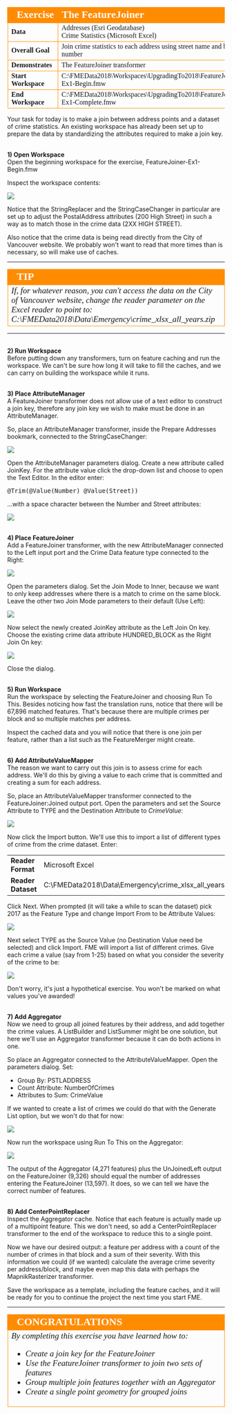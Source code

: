 <!--Exercise Section-->


<table style="border-spacing: 0px;border-collapse: collapse;font-family:serif">
<tr>
<td width=25% style="vertical-align:middle;background-color:darkorange;border: 2px solid darkorange">
<i class="fa fa-cogs fa-lg fa-pull-left fa-fw" style="color:white;padding-right: 12px;vertical-align:text-top"></i>
<span style="color:white;font-size:x-large;font-weight: bold">Exercise</span>
</td>
<td style="border: 2px solid darkorange;background-color:darkorange;color:white">
<span style="color:white;font-size:x-large;font-weight: bold">The FeatureJoiner</span>
</td>
</tr>

<tr>
<td style="border: 1px solid darkorange; font-weight: bold">Data</td>
<td style="border: 1px solid darkorange">Addresses (Esri Geodatabase)<br>Crime Statistics (Microsoft Excel)</td>
</tr>

<tr>
<td style="border: 1px solid darkorange; font-weight: bold">Overall Goal</td>
<td style="border: 1px solid darkorange">Join crime statistics to each address using street name and block number</td>
</tr>

<tr>
<td style="border: 1px solid darkorange; font-weight: bold">Demonstrates</td>
<td style="border: 1px solid darkorange">The FeatureJoiner transformer</td>
</tr>

<tr>
<td style="border: 1px solid darkorange; font-weight: bold">Start Workspace</td>
<td style="border: 1px solid darkorange">C:\FMEData2018\Workspaces\UpgradingTo2018\FeatureJoiner-Ex1-Begin.fmw</td>
</tr>

<tr>
<td style="border: 1px solid darkorange; font-weight: bold">End Workspace</td>
<td style="border: 1px solid darkorange">C:\FMEData2018\Workspaces\UpgradingTo2018\FeatureJoiner-Ex1-Complete.fmw</td>
</tr>

</table>


Your task for today is to make a join between address points and a dataset of crime statistics. An existing workspace has already been set up to prepare the data by standardizing the attributes required to make a join key.


<br>**1) Open Workspace**
<br>Open the beginning workspace for the exercise, FeatureJoiner-Ex1-Begin.fmw

Inspect the workspace contents:

![](./Images/Img6.200.StartingWorkspace.png)

Notice that the StringReplacer and the StringCaseChanger in particular are set up to adjust the PostalAddress attributes (200 High Street) in such a way as to match those in the crime data (2XX HIGH STREET).

Also notice that the crime data is being read directly from the City of Vancouver website. We probably won't want to read that more times than is necessary, so will make use of caches.

---

<!--Tip Section--> 

<table style="border-spacing: 0px">
<tr>
<td style="vertical-align:middle;background-color:darkorange;border: 2px solid darkorange">
<i class="fa fa-info-circle fa-lg fa-pull-left fa-fw" style="color:white;padding-right: 12px;vertical-align:text-top"></i>
<span style="color:white;font-size:x-large;font-weight: bold;font-family:serif">TIP</span>
</td>
</tr>

<tr>
<td style="border: 1px solid darkorange">
<span style="font-family:serif; font-style:italic; font-size:larger">
If, for whatever reason, you can't access the data on the City of Vancouver website, change the reader parameter on the Excel reader to point to: C:\FMEData2018\Data\Emergency\crime_xlsx_all_years.zip
</span>
</td>
</tr>
</table>

---

<br>**2) Run Workspace**
<br>Before putting down any transformers, turn on feature caching and run the workspace. We can't be sure how long it will take to fill the caches, and we can carry on building the workspace while it runs.


<br>**3) Place AttributeManager**
<br>A FeatureJoiner transformer does not allow use of a text editor to construct a join key, therefore any join key we wish to make must be done in an AttributeManager.

So, place an AttributeManager transformer, inside the Prepare Addresses bookmark, connected to the StringCaseChanger:

![](./Images/Img6.201.AttrManagerOnCanvas.png)

Open the AttributeManager parameters dialog. Create a new attribute called JoinKey. For the attribute value click the drop-down list and choose to open the Text Editor. In the editor enter:

<pre>
@Trim(@Value(Number) @Value(Street))
</pre>

...with a space character between the Number and Street attributes:

![](./Images/Img6.202.AttrManagerParams.png)


<br>**4) Place FeatureJoiner**
<br>Add a FeatureJoiner transformer, with the new AttributeManager connected to the Left input port and the Crime Data feature type connected to the Right:

![](./Images/Img6.203.FeatureJoinerOnCanvas.png)

Open the parameters dialog. Set the Join Mode to Inner, because we want to only keep addresses where there is a match to crime on the same block. Leave the other two Join Mode parameters to their default (Use Left):

![](./Images/Img6.204.FeatureJoinerJoinModeParams.png)

Now select the newly created JoinKey attribute as the Left Join On key. Choose the existing crime data attribute HUNDRED_BLOCK as the Right Join On key: 

![](./Images/Img6.205.FeatureJoinerJoinOnParams.png)

Close the dialog.


<br>**5) Run Workspace**
<br>Run the workspace by selecting the FeatureJoiner and choosing Run To This. Besides noticing how fast the translation runs, notice that there will be 67,896 matched features. That's because there are multiple crimes per block and so multiple matches per address.

Inspect the cached data and you will notice that there is one join per feature, rather than a list such as the FeatureMerger might create.


<br>**6) Add AttributeValueMapper**
<br>The reason we want to carry out this join is to assess crime for each address. We'll do this by giving a value to each crime that is committed and creating a sum for each address.

So, place an AttributeValueMapper transformer connected to the FeatureJoiner:Joined output port. Open the parameters and set the Source Attribute to TYPE and the Destination Attribute to *CrimeValue*:

![](./Images/Img6.206.AVMAttributeSelection.png)

Now click the Import button. We'll use this to import a list of different types of crime from the crime dataset. Enter:

<table style="border: 0px">

<tr>
<td style="font-weight: bold">Reader Format</td>
<td style="">Microsoft Excel</td>
</tr>

<tr>
<td style="font-weight: bold">Reader Dataset</td>
<td style="">C:\FMEData2018\Data\Emergency\crime_xlsx_all_years.zip</td>
</tr>

</table>

Click Next. When prompted (it will take a while to scan the dataset) pick 2017 as the Feature Type and change Import From to be Attribute Values:

![](./Images/Img6.207.AVMImport1.png)

Next select TYPE as the Source Value (no Destination Value need be selected) and click Import. FME will import a list of different crimes. Give each crime a value (say from 1-25) based on what you consider the severity of the crime to be:

![](./Images/Img6.208.AVMImport2.png)

Don't worry, it's just a hypothetical exercise. You won't be marked on what values you've awarded!


<br>**7) Add Aggregator**
<br>Now we need to group all joined features by their address, and add together the crime values. A ListBuilder and ListSummer might be one solution, but here we'll use an Aggregator transformer because it can do both actions in one.

So place an Aggregator connected to the AttributeValueMapper. Open the parameters dialog. Set:

- Group By: PSTLADDRESS
- Count Attribute: NumberOfCrimes
- Attributes to Sum: CrimeValue

If we wanted to create a list of crimes we could do that with the Generate List option, but we won't do that for now:

![](./Images/Img6.209.AggregatorParams.png)

Now run the workspace using Run To This on the Aggregator:

![](./Images/Img6.210.AggregatorRunWorkspace.png)

The output of the Aggregator (4,271 features) plus the UnJoinedLeft output on the FeatureJoiner (9,326) should equal the number of addresses entering the FeatureJoiner (13,597). It does, so we can tell we have the correct number of features.


<br>**8) Add CenterPointReplacer**
<br>Inspect the Aggregator cache. Notice that each feature is actually made up of a multipoint feature. This we don't need, so add a CenterPointReplacer transformer to the end of the workspace to reduce this to a single point.

Now we have our desired output: a feature per address with a count of the number of crimes in that block and a sum of their severity. With this information we could (if we wanted) calculate the average crime severity per address/block, and maybe even map this data with perhaps the MapnikRasterizer transformer.

Save the workspace as a template, including the feature caches, and it will be ready for you to continue the project the next time you start FME.

---

<!--Exercise Congratulations Section--> 

<table style="border-spacing: 0px">
<tr>
<td style="vertical-align:middle;background-color:darkorange;border: 2px solid darkorange">
<i class="fa fa-thumbs-o-up fa-lg fa-pull-left fa-fw" style="color:white;padding-right: 12px;vertical-align:text-top"></i>
<span style="color:white;font-size:x-large;font-weight: bold;font-family:serif">CONGRATULATIONS</span>
</td>
</tr>

<tr>
<td style="border: 1px solid darkorange">
<span style="font-family:serif; font-style:italic; font-size:larger">
By completing this exercise you have learned how to:
<br>
<ul><li>Create a join key for the FeatureJoiner</li>
<li>Use the FeatureJoiner transformer to join two sets of features</li>
<li>Group multiple join features together with an Aggregator</li>
<li>Create a single point geometry for grouped joins</li></ul>
</span>
</td>
</tr>
</table>
